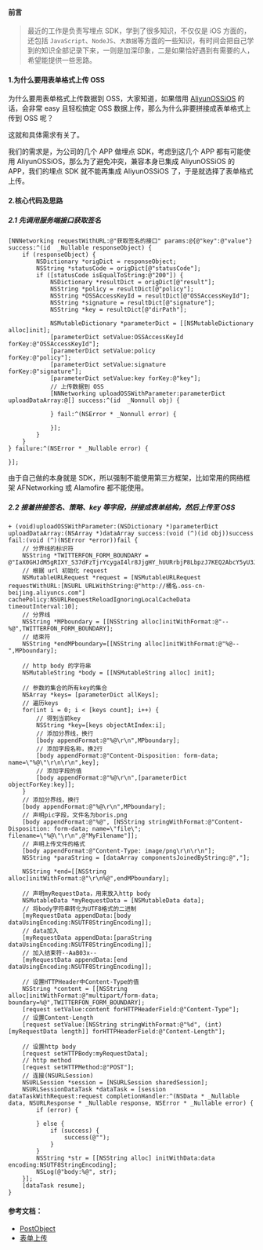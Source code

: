 #### 前言
> 最近的工作是负责写埋点 SDK，学到了很多知识，不仅仅是 iOS 方面的，还包括 `JavaScript`、`NodeJS`、`大数据`等方面的一些知识，有时间会把自己学到的知识全部记录下来，一则是加深印象，二是如果恰好遇到有需要的人，希望能提供一些思路。

#### 1.为什么要用表单格式上传 OSS

为什么要用表单格式上传数据到 OSS，大家知道，如果借用 [AliyunOSSiOS](https://github.com/aliyun/aliyun-oss-ios-sdk) 的话，会非常 easy 且轻松搞定 OSS 数据上传，那么为什么非要拼接成表单格式上传到 OSS 呢？

这就和具体需求有关了。

我们的需求是，为公司的几个 APP 做埋点 SDK，考虑到这几个 APP 都有可能使用 AliyunOSSiOS，那么为了避免冲突，兼容本身已集成 AliyunOSSiOS 的 APP，我们的埋点 SDK 就不能再集成 AliyunOSSiOS 了，于是就选择了表单格式上传。

#### 2.核心代码及思路

##### 2.1 先调用服务端接口获取签名

```
[NNNetworking requestWithURL:@"获取签名的接口" params:@{@"key":@"value"} success:^(id  _Nullable responseObject) {
    if (responseObject) {
        NSDictionary *origDict = responseObject;
        NSString *statusCode = origDict[@"statusCode"];
        if ([statusCode isEqualToString:@"200"]) {
            NSDictionary *resultDict = origDict[@"result"];
            NSString *policy = resultDict[@"policy"];
            NSString *OSSAccessKeyId = resultDict[@"OSSAccessKeyId"];
            NSString *signature = resultDict[@"signature"];
            NSString *key = resultDict[@"dirPath"];
            
            NSMutableDictionary *parameterDict = [[NSMutableDictionary alloc]init];
            [parameterDict setValue:OSSAccessKeyId forKey:@"OSSAccessKeyId"];
            [parameterDict setValue:policy            forKey:@"policy"];
            [parameterDict setValue:signature         forKey:@"signature"];
            [parameterDict setValue:key forKey:@"key"];
            // 上传数据到 OSS
            [NNNetworking uploadOSSWithParameter:parameterDict uploadDataArray:@[] success:^(id  _Nonnull obj) {
                
            } fail:^(NSError * _Nonnull error) {
                
            }];
        }
    }
} failure:^(NSError * _Nullable error) {
    
}];
```

由于自己做的本身就是 SDK，所以强制不能使用第三方框架，比如常用的网络框架 AFNetworking 或 Alamofire 都不能使用。


##### 2.2 接着拼接签名、策略、key 等字段，拼接成表单结构，然后上传至 OSS

```
+ (void)uploadOSSWithParameter:(NSDictionary *)parameterDict uploadDataArray:(NSArray *)dataArray success:(void (^)(id obj))success fail:(void (^)(NSError *error))fail {
    // 分界线的标识符
    NSString *TWITTERFON_FORM_BOUNDARY = @"IaX0GHJdM5gRIXY_S37dFzTjrYcygaI4lr8JjgHY_hUURrbjP8LbpzJ7KEQ2AbcY5yU3Jc";
    // 根据 url 初始化 request
    NSMutableURLRequest *request = [NSMutableURLRequest requestWithURL:[NSURL URLWithString:@"http://桶名.oss-cn-beijing.aliyuncs.com"] cachePolicy:NSURLRequestReloadIgnoringLocalCacheData timeoutInterval:10];
    // 分界线
    NSString *MPboundary = [[NSString alloc]initWithFormat:@"--%@",TWITTERFON_FORM_BOUNDARY];
    // 结束符
    NSString *endMPboundary=[[NSString alloc]initWithFormat:@"%@--",MPboundary];
    
    // http body 的字符串
    NSMutableString *body = [[NSMutableString alloc] init];
    
    // 参数的集合的所有key的集合
    NSArray *keys= [parameterDict allKeys];
    // 遍历keys
    for(int i = 0; i < [keys count]; i++) {
        // 得到当前key
        NSString *key=[keys objectAtIndex:i];
        // 添加分界线，换行
        [body appendFormat:@"%@\r\n",MPboundary];
        // 添加字段名称，换2行
        [body appendFormat:@"Content-Disposition: form-data; name=\"%@\"\r\n\r\n",key];
        // 添加字段的值
        [body appendFormat:@"%@\r\n",[parameterDict objectForKey:key]];
    }
    // 添加分界线，换行
    [body appendFormat:@"%@\r\n",MPboundary];
    // 声明pic字段，文件名为boris.png
    [body appendFormat:@"%@", [NSString stringWithFormat:@"Content-Disposition: form-data; name=\"file\"; filename=\"%@\"\r\n",@"MyFilename"]];
    // 声明上传文件的格式
    [body appendFormat:@"Content-Type: image/png\r\n\r\n"];
    NSString *paraString = [dataArray componentsJoinedByString:@","];
    
    NSString *end=[[NSString alloc]initWithFormat:@"\r\n%@",endMPboundary];
    
    // 声明myRequestData，用来放入http body
    NSMutableData *myRequestData = [NSMutableData data];
    // 将body字符串转化为UTF8格式的二进制
    [myRequestData appendData:[body dataUsingEncoding:NSUTF8StringEncoding]];
    // data加入
    [myRequestData appendData:[paraString dataUsingEncoding:NSUTF8StringEncoding]];
    // 加入结束符--AaB03x--
    [myRequestData appendData:[end dataUsingEncoding:NSUTF8StringEncoding]];
    
    // 设置HTTPHeader中Content-Type的值
    NSString *content = [[NSString alloc]initWithFormat:@"multipart/form-data; boundary=%@",TWITTERFON_FORM_BOUNDARY];
    [request setValue:content forHTTPHeaderField:@"Content-Type"];
    // 设置Content-Length
    [request setValue:[NSString stringWithFormat:@"%d", (int)[myRequestData length]] forHTTPHeaderField:@"Content-Length"];
    
    // 设置http body
    [request setHTTPBody:myRequestData];
    // http method
    [request setHTTPMethod:@"POST"];
    // 连接(NSURLSession)
    NSURLSession *session = [NSURLSession sharedSession];
    NSURLSessionDataTask *dataTask = [session dataTaskWithRequest:request completionHandler:^(NSData * _Nullable data, NSURLResponse * _Nullable response, NSError * _Nullable error) {
        if (error) {
            
        } else {
            if (success) {
                success(@"");
            }
        }
        NSString *str = [[NSString alloc] initWithData:data encoding:NSUTF8StringEncoding];
        NSLog(@"body:%@", str);
    }];
    [dataTask resume];
}
```


#### 参考文档：

- [PostObject](https://help.aliyun.com/document_detail/31988.html?spm=5176.product31815.6.881.0b4gqm)
- [表单上传](https://helpcdn.aliyun.com/document_detail/31849.html)